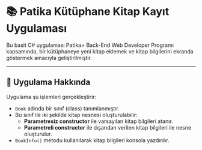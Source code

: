 # 📚 Patika Kütüphane Kitap Kayıt Uygulaması

Bu basit C# uygulaması Patika+ Back-End Web Developer Programı kapsamında, bir kütüphaneye yeni kitap eklemek ve kitap bilgilerini ekranda göstermek amacıyla geliştirilmiştir. 

---

## 🚀 Uygulama Hakkında

Uygulama şu işlemleri gerçekleştirir:

- `Book` adında bir sınıf (class) tanımlanmıştır.
- Bu sınıf ile iki şekilde kitap nesnesi oluşturulabilir:
  - **Parametresiz constructor** ile varsayılan kitap bilgileri atanır.
  - **Parametreli constructor** ile dışarıdan verilen kitap bilgileri ile nesne oluşturulur.
- `BookInfo()` metodu kullanılarak kitap bilgileri konsola yazdırılır.

